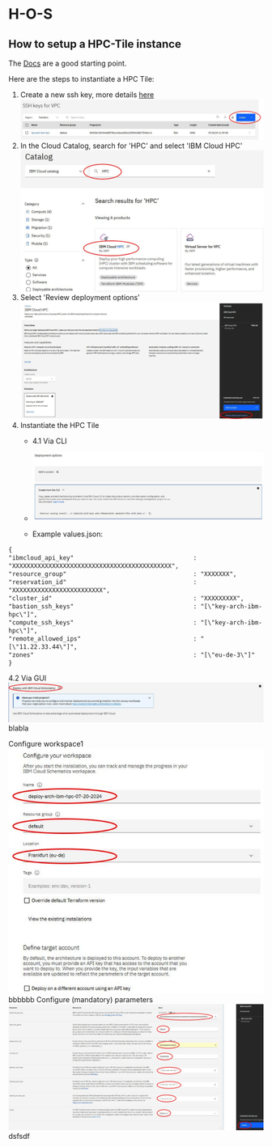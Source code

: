 # H-O-S
## How to setup a HPC-Tile instance

The [Docs](https://cloud.ibm.com/docs/allowlist/hpc-service?topic=hpc-service-overview)
are a good starting point.

Here are the steps to instantiate a HPC Tile:

1. Create a new ssh key, more details [here](https://cloud.ibm.com/docs/vpc?topic=vpc-ssh-keys)
![Create key!](/img/hpctile01.jpg)
2. In the Cloud Catalog, search for 'HPC' and select 'IBM Cloud HPC'
![Cloud Catalog!](/img/hpctile02.jpg)
3. Select 'Review deployment options'
![Deployment options!](/img/hpctile03.jpg)
4. Instantiate the HPC Tile
   - 4.1 Via CLI
   - ![Via CLIs!](/img/hpctile04.jpg)
   
   - Example values.json:
```
{
"ibmcloud_api_key"                                 : "XXXXXXXXXXXXXXXXXXXXXXXXXXXXXXXXXXXXXXXXXXXX",
"resource_group"                                   : "XXXXXXX",
"reservation_id"                                   : "XXXXXXXXXXXXXXXXXXXXXXXXX",
"cluster_id"                                       : "XXXXXXXXX",
"bastion_ssh_keys"                                 : "[\"key-arch-ibm-hpc\"]",
"compute_ssh_keys"                                 : "[\"key-arch-ibm-hpc\"]",
"remote_allowed_ips"                               : "[\"11.22.33.44\"]",
"zones"                                            : "[\"eu-de-3\"]"
}
```
   4.2 Via GUI
   ![Via CLIs!](/img/hpctile06.jpg)
   blabla
   
   Configure workspace1
   ![Configure workspace!](/img/hpctile07.jpg)
   bbbbbb
   Configure (mandatory) parameters
   ![Configure workspace!](/img/hpctile08.jpg)
   dsfsdf

